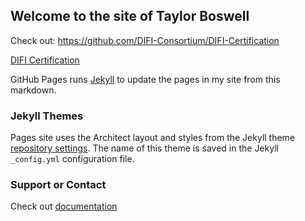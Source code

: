 ## Welcome to the site of Taylor Boswell

Check out:
https://github.com/DIFI-Consortium/DIFI-Certification

[DIFI Certification](https://github.com/DIFI-Consortium/DIFI-Certification)

GitHub Pages runs [Jekyll](https://jekyllrb.com/) to update the pages in my site from this markdown.

### Jekyll Themes

Pages site uses the Architect layout and styles from the Jekyll theme  [repository settings](https://github.com/tvboswell/tvboswell.github.io/settings/pages). 
The name of this theme is saved in the Jekyll `_config.yml` configuration file.

### Support or Contact

Check out [documentation](https://docs.github.com/categories/github-pages-basics/) 
